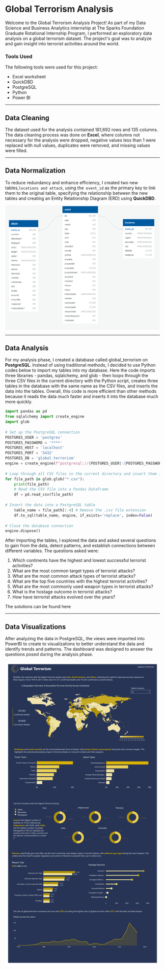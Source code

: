 # Global Terrorism Analysis
Welcome to the Global Terrorism Analysis Project! As part of my Data Science and Business Analytics internship at The Sparks Foundation Graduate Rotational Internship Program, I performed an exploratory data analysis on a global terrorism dataset. The project's goal was to analyze and gain insight into terrorist activities around the world.

### Tools Used
The following tools were used for this project:
* Excel worksheet
* QuickDBD
* PostgreSQL
* Python
* Power BI

***

## Data Cleaning
The dataset used for the analysis contained 181,692 rows and 135 columns. The data cleaning process was done on **Excel**, where columns not necessary for the analysis were dropped, negative values less than 1 were replaced with null values, duplicates were removed, and missing values were filled.

***

## Data Normalization
 To reduce redundancy and enhance efficiency, I created two new tables,`locations and attack`, using the` event_id` as the primary key to link them to the original table, specifying the relationship between the new tables and creating an Entity Relationship Diagram (ERD) using **QuickDBD**.

![Screenshot of my Entity Relationship Diagram (ERD) image, added in the Markdown.](entity-relationship-diagram.png) 

***

## Data Analysis
For my analysis phase, I created a database called global_terrorism on **PostgreSQL**. Instead of using traditional methods, I decided to use Python codes below to import my tables into my database. Here the code imports three libraries - pandas, sqlalchemy, and glob - then loops through the three CSV files in the current directory with the Python script, creates three tables in the database with the same name as the CSV files, and inserts the data into the tables. Overall, this code is more efficient than other methods because it reads the data much faster and inserts it into the database much more quickly.

```python
import pandas as pd
from sqlalchemy import create_engine
import glob

# Set up the PostgreSQL connection
POSTGRES_USER = 'postgres'
POSTGRES_PASSWORD = '****'
POSTGRES_HOST = 'localhost'
POSTGRES_PORT = '5432'
POSTGRES_DB = 'global_terrorism'
engine = create_engine(f"postgresql://{POSTGRES_USER}:{POSTGRES_PASSWORD}@{POSTGRES_HOST}:{POSTGRES_PORT}/{POSTGRES_DB}")

# Loop through all CSV files in the current directory and insert them into the PostgreSQL database
for file_path in glob.glob("*.csv"):
    print(file_path)
    # Read the CSV file into a Pandas DataFrame
    df = pd.read_csv(file_path)
    
# Insert the data into a PostgreSQL table
    table_name = file_path[:-4] # Remove the .csv file extension
    df.to_sql(table_name, engine, if_exists='replace', index=False)

# Close the database connection
engine.dispose()
```
After Importing the tables, I explored the data and asked several questions to gain from the data, 
detect patterns, and establish connections between different variables. The questions asked were:
1. Which continents have the highest and lowest successful terrorist activities?
2. What are the most common target types of terrorist attacks?
3. What are the most common attack types of terrorist attacks?
4. What are the top five countries with the highest terrorist activities?
5. What are the most commonly used weapon types in terrorist attacks?
6. What is the hostage outcome in terrorist attacks?
7. How have terrorist attacks evolved over the years?

The solutions can be found here

***

## Data Visualizations
After analyzing the data in PostgreSQL, the views were imported into PowerBI to create to visualizations to better understand the data and identify trends and patterns. The dashboard was designed to answer the questions posed during the analysis phase.

![Global Terrorism Dashboard image, added in the Markdown.](global-terrorism-dashboard.jpg) 
